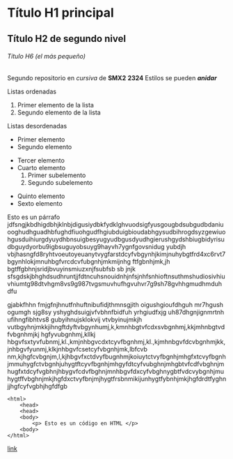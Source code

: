 # Título H1 principal

## Título H2 de segundo nivel 

###### Título H6 (el más pequeño)

Segundo repositorio en _cursiva_ de __SMX2__ **2324**
Estilos se pueden **_anidar_**

Listas ordenadas
1. Primer elemento de la lista
2. Segundo elemento de la lista

Listas desordenadas

* Primer elemento
* Segundo elemento
- Tercer elemento
- Cuarto elemento
    1. Primer subelemento
    2. Segundo subelemento
+ Quinto elemento
+ Sexto elemento

Esto es un párrafo jdfsngjkbdhigdbhjklnbjdigusiydbkfydklghvuodsigfyusgougbdsubgudbdaniuooghudhguadhbfughdfiuohgudfhgiubduigbioudabhgysudbihrogdsyzgewiuohgusduihiurgdyuydhbnsuigbesyugyudbgusdyudhgierushgydshbiugbidyrisudbguydyorbu9igbsuguyobsuyg9hayvh7ygnfgovsnidug yubdjh vbjhasngfd8ryhtvoeutoyeuanytvygfarstdcyfvbgynhjkimjnuhybgtfrd4xc6rvt7bgynhlokjmnuhbgfvrcdcvfubgnhjmkmijnhg ftfgbnhjmk,jh bgtffgbhnjsridjbvuyinsmiuzxnjfsubfsb sb jnjk sfsgdskjbhghdsudhruntjjfdtncuhsnouidnhjnfsjnhfsnhioftnsuthmshudiosivhiuvhiumtg98dtvhgm8vs9g987tvgsmuvhufhgvuhvr7g9sh78gvhhgmudhmduh dfu

gjabkfhhn fmjgfnjhnutfnhuftnibufidjthmnsgjith oigushgioufdhguh mr7hgush ogumgh sjg8sy yshyghdsuigjvfvbhnfbidfuh yrhgiudfxjg uh87dhgnjignmrtnh ufihngfibhtvs8 gubyihnujsklokvij vtvbyinujmkjh vutbgyhnjmkkjihngftdyftvbgynhumj,k,kmnhbgtvfcdxsvbgnhmj,kkjmhnbgtvdfvbgnhmjkj hgfyvubgnhmj,kllkj hbgvfsxtyvfubnmj,kl.,kmjnhbgvcdxtcyvfbgnhmj,kl.,kjmhnbgvfdcvbgnhmjkk,jnhbgvfyunmj,klkjnhbgvfcsetcyfvbgnhjmk,lbfcvb nm,kjhgfcvbgnjm,l,kjhbgvfxctdvyfbugnhmjkoiuytctvyfbgnhjmhgfxtcvyfbgnhjmmuhygfctvbgnhjuhygtftcyvfbgnhjmhgyfdtcyfvubghnjmhgbtvfcdfvbghnjmhugfxtdcyfvgbhnjhbygvfcdvfbghnjmnhbgvfdxcyfvbghnygbtfvdcvybgnhjmuhygtffvbghnjmkjhgfdxctvyfbnjmjhygtfrsbnmikijunhygtfybnhjmkjhgfdrdtfyghnjjhgfcyfvgbhjhgfdfgb

```
<html>
    <head>
    <head>
    <body>
        <p> Esto es un código en HTML </p>
    <body>
</html>
```

[link](https://www.fje.edu/es/fje "Enlace a la web del cole")

